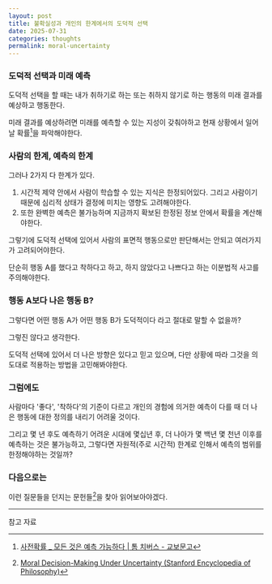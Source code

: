 ```yaml
---
layout: post
title: 불확실성과 개인의 한계에서의 도덕적 선택
date: 2025-07-31
categories: thoughts
permalink: moral-uncertainty
---
```


### 도덕적 선택과 미래 예측

도덕적 선택을 할 때는 내가 취하기로 하는 또는 취하지 않기로 하는 행동의 미래 결과를 예상하고 행동한다.

미래 결과를 예상하려면 미래를 예측할 수 있는 지성이 갖춰야하고 현재 상황에서 일어날 확률[^1]을 파악해야한다.

### 사람의 한계, 예측의 한계

그러나 2가지 다 한계가 있다.

1. 시간적 제약 안에서 사람이 학습할 수 있는 지식은 한정되어있다. 그리고 사람이기 때문에 심리적 상태가 결정에 미치는 영향도 고려해야한다.
2. 또한 완벽한 예측은 불가능하며 지금까지 확보된 한정된 정보 안에서 확률을 계산해야한다.

그렇기에 도덕적 선택에 있어서 사람의 표면적 행동으로만 판단해서는 안되고 여러가지가 고려되어야한다.

단순히 행동 A를 했다고 착하다고 하고, 하지 않았다고 나쁘다고 하는 이분법적 사고를 주의해야한다.

### 행동 A보다 나은 행동 B?

그렇다면 어떤 행동 A가 어떤 행동 B가 도덕적이다 라고 절대로 말할 수 없을까?

그렇진 않다고 생각한다.

도덕적 선택에 있어서 더 나은 방향은 있다고 믿고 있으며, 다만 상황에 따라 그것을 의도대로 적용하는 방법을 고민해봐야한다.


### 그럼에도

사람마다 '좋다', '착하다'의 기준이 다르고 개인의 경험에 의거한 예측이 다를 때 더 나은 행동에 대한 정의를 내리기 어려울 것이다.

그리고 몇 년 후도 예측하기 어려운 시대에 몇십년 후, 더 나아가 몇 백년 몇 천년 이후를 예측하는 것은 불가능하고,
그렇다면 자원적(주로 시간적) 한계로 인해서 예측의 범위를 한정해야하는 것일까?

### 다음으로는

이런 질문들을 던지는 문헌들[^2]을 찾아 읽어보아야겠다.

---

참고 자료

[^1]: [사전확률 _ 모든 것은 예측 가능하다 \| 톰 치버스 - 교보문고](https://product.kyobobook.co.kr/detail/S000215101862)

[^2]: [Moral Decision-Making Under Uncertainty (Stanford Encyclopedia of Philosophy)](https://plato.stanford.edu/entries/moral-decision-uncertainty/)
